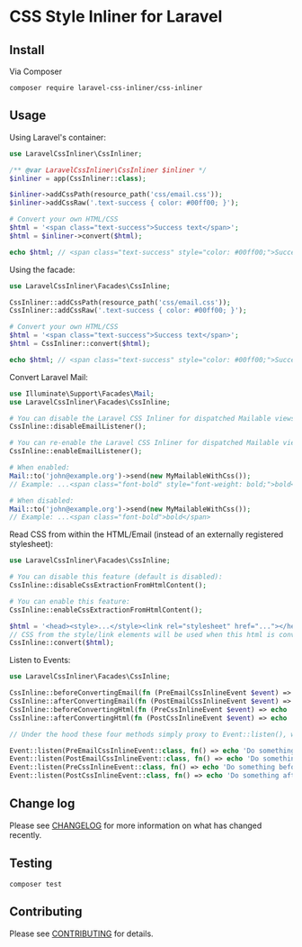 # CSS Style Inliner for Laravel

## Install

Via Composer

```shell
composer require laravel-css-inliner/css-inliner
```

## Usage

Using Laravel's container:

```php
use LaravelCssInliner\CssInliner;

/** @var LaravelCssInliner\CssInliner $inliner */
$inliner = app(CssInliner::class);

$inliner->addCssPath(resource_path('css/email.css'));
$inliner->addCssRaw('.text-success { color: #00ff00; }');

# Convert your own HTML/CSS
$html = '<span class="text-success">Success text</span>';
$html = $inliner->convert($html);

echo $html; // <span class="text-success" style="color: #00ff00;">Success text</span>
```

Using the facade:

```php
use LaravelCssInliner\Facades\CssInline;

CssInliner::addCssPath(resource_path('css/email.css'));
CssInliner::addCssRaw('.text-success { color: #00ff00; }');

# Convert your own HTML/CSS
$html = '<span class="text-success">Success text</span>';
$html = CssInliner::convert($html);

echo $html; // <span class="text-success" style="color: #00ff00;">Success text</span>
```

Convert Laravel Mail:

```php
use Illuminate\Support\Facades\Mail;
use LaravelCssInliner\Facades\CssInline;

# You can disable the Laravel CSS Inliner for dispatched Mailable views
CssInline::disableEmailListener();

# You can re-enable the Laravel CSS Inliner for dispatched Mailable views (default is enabled)
CssInline::enableEmailListener();

# When enabled:
Mail::to('john@example.org')->send(new MyMailableWithCss());
// Example: ...<span class="font-bold" style="font-weight: bold;">bold</span>

# When disabled:
Mail::to('john@example.org')->send(new MyMailableWithCss());
// Example: ...<span class="font-bold">bold</span>
```

Read CSS from within the HTML/Email (instead of an externally registered stylesheet):

```php
use LaravelCssInliner\Facades\CssInline;

# You can disable this feature (default is disabled):
CssInline::disableCssExtractionFromHtmlContent();

# You can enable this feature:
CssInline::enableCssExtractionFromHtmlContent();

$html = '<head><style>...</style><link rel="stylesheet" href="..."></head><body>...</body>';
// CSS from the style/link elements will be used when this html is converted
CssInline::convert($html);
```

Listen to Events:

```php
use LaravelCssInliner\Facades\CssInline;

CssInline::beforeConvertingEmail(fn (PreEmailCssInlineEvent $event) => echo 'Do something before Email CSS is inlined');
CssInline::afterConvertingEmail(fn (PostEmailCssInlineEvent $event) => echo 'Do something after Email CSS is inlined');
CssInline::beforeConvertingHtml(fn (PreCssInlineEvent $event) => echo 'Do something before HTML CSS is inlined');
CssInline::afterConvertingHtml(fn (PostCssInlineEvent $event) => echo 'Do something after HTML CSS is inlined');

// Under the hood these four methods simply proxy to Event::listen(), which you can use too:

Event::listen(PreEmailCssInlineEvent::class, fn() => echo 'Do something before Email CSS is inlined');
Event::listen(PostEmailCssInlineEvent::class, fn() => echo 'Do something after Email CSS is inlined');
Event::listen(PreCssInlineEvent::class, fn() => echo 'Do something before HTML CSS is inlined');
Event::listen(PostCssInlineEvent::class, fn() => echo 'Do something after HTML CSS is inlined');
```

## Change log

Please see [CHANGELOG](CHANGELOG.md) for more information on what has changed recently.

## Testing

```shell
composer test
```

## Contributing

Please see [CONTRIBUTING](.github/CONTRIBUTING.md) for details.
